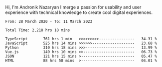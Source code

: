 Hi, I'm Andronik Nazaryan
I merge a passion for usability and user experience with technical knowledge to create cool digital experiences.


<!--START_SECTION:waka-->

```text
From: 28 March 2020 - To: 11 March 2023

Total Time: 2,218 hrs 18 mins

TypeScript       761 hrs 1 min   >>>>>>>>>----------------   34.31 %
JavaScript       525 hrs 14 mins >>>>>>-------------------   23.68 %
Python           310 hrs 18 mins >>>----------------------   13.99 %
Vue.js           149 hrs 10 mins >>-----------------------   06.73 %
JSON             121 hrs 15 mins >------------------------   05.47 %
HTML             88 hrs 58 mins  >------------------------   04.01 %
```

<!--END_SECTION:waka-->
